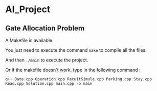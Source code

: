 # AI_Project
## Gate Allocation Problem

A Makefile is available 

You just need to execute the command `make` to compile all the files.

And then `./main` to execute the project.

Or if the makefile doesn't work, type in the following command :

`g++ Date.cpp Operation.cpp RecuitSimule.cpp Parking.cpp Stay.cpp Read.cpp Solution.cpp main.cpp -o main`